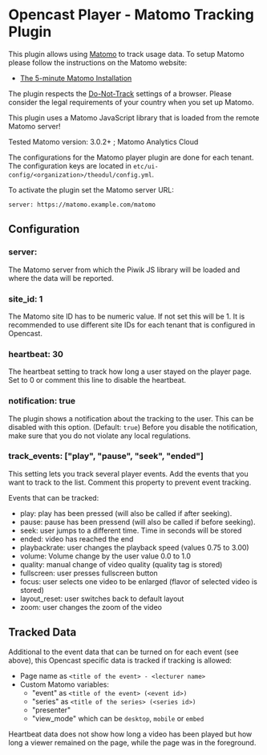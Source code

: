 Opencast Player - Matomo Tracking Plugin
=======================================

This plugin allows using [Matomo](https://matomo.org) to track usage data.
To setup Matomo please follow the instructions on the Matomo website:

- [The 5-minute Matomo Installation](https://matomo.org/docs/installation/#the-5-minute-matomo-installation)

The plugin respects the [Do-Not-Track](https://en.wikipedia.org/wiki/Do_Not_Track) settings of a browser.
Please consider the legal requirements of your country when you set up Matomo.

This plugin uses a Matomo JavaScript library that is loaded from the remote Matomo server!

Tested Matomo version: 3.0.2+ ; Matomo Analytics Cloud

The configurations for the Matomo player plugin are done for each tenant.
The configuration keys are located in `etc/ui-config/<organization>/theodul/config.yml`.

To activate the plugin set the Matomo server URL:

    server: https://matomo.example.com/matomo


Configuration
-------------

### server:

The Matomo server from which the Piwik JS library will be loaded and where the data will be reported.

### site_id: 1

The Matomo site ID has to be numeric value. If not set this will be 1. It is recommended to use different site IDs for
each tenant that is configured in Opencast.

### heartbeat: 30

The heartbeat setting to track how long a user stayed on the player page. Set to 0 or comment this line to
disable the heartbeat.

### notification: true

The plugin shows a notification about the tracking to the user. This can be disabled with this option. (Default: `true`)
Before you disable the notification, make sure that you do not violate any local regulations.

### track_events: ["play", "pause", "seek", "ended"]

This setting lets you track several player events. Add the events that you want to track to the list.
Comment this property to prevent event tracking.

Events that can be tracked:

* play: play has been pressed (will also be called if after seeking).
* pause: pause has been pressend (will also be called if before seeking).
* seek: user jumps to a different time. Time in seconds will be stored
* ended: video has reached the end
* playbackrate: user changes the playback speed (values 0.75 to 3.00)
* volume: Volume change by the user value 0.0 to 1.0
* quality: manual change of video quality (quality tag is stored)
* fullscreen: user presses fullscreen button
* focus: user selects one video to be enlarged (flavor of selected video is stored)
* layout\_reset: user switches back to default layout
* zoom: user changes the zoom of the video

Tracked Data
------------

Additional to the event data that can be turned on for each event (see above), this Opencast specific data is tracked
if tracking is allowed:

* Page name as `<title of the event> - <lecturer name>`
* Custom Matomo variables:
    * "event" as `<title of the event> (<event id>)`
    * "series" as `<title of the series> (<series id>)`
    * "presenter"
    * "view\_mode" which can be `desktop`, `mobile` or `embed`

Heartbeat data does not show how long a video has been played but how long a viewer remained on the page, while the page
was in the foreground.
